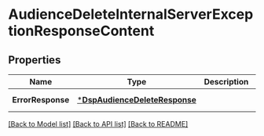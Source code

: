 # AudienceDeleteInternalServerExceptionResponseContent

## Properties
Name | Type | Description | Notes
------------ | ------------- | ------------- | -------------
**ErrorResponse** | [***DspAudienceDeleteResponse**](DspAudienceDeleteResponse.md) |  | [default to null]

[[Back to Model list]](../README.md#documentation-for-models) [[Back to API list]](../README.md#documentation-for-api-endpoints) [[Back to README]](../README.md)

